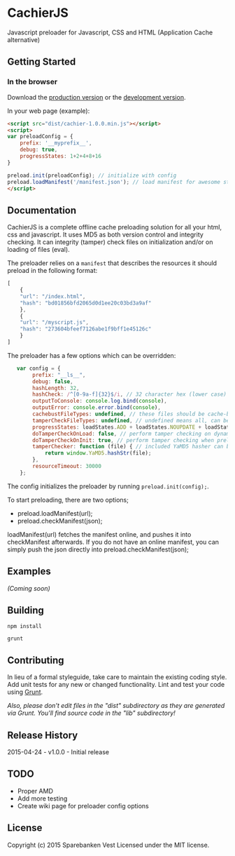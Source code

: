 # CachierJS

[min]: https://raw.github.com/SparebankenVest/cachierJS/master/dist/cachier-1.0.0.min.js
[max]: https://raw.github.com/SparebankenVest/cachierJS/master/dist/cachier-1.0.0.js

Javascript preloader for Javascript, CSS and HTML (Application Cache alternative)

## Getting Started

### In the browser
Download the [production version][min] or the [development version][max].

In your web page (example):

```html
<script src="dist/cachier-1.0.0.min.js"></script>
<script>
var preloadConfig = {
    prefix: '__myprefix__',
    debug: true,
    progressStates: 1+2+4+8+16
}

preload.init(preloadConfig); // initialize with config
preload.loadManifest('/manifest.json'); // load manifest for awesome stuff
</script>
```

## Documentation
CachierJS is a complete offline cache preloading solution for all your html, css and javascript. It uses MD5 as both version
control and integrity checking. It can integrity (tamper) check files on initialization and/or on loading of files (eval).

The preloader relies on a ```manifest``` that describes the resources it should preload in the following format:
```javascript
[
    {
    "url": "/index.html",
    "hash": "bd01856bfd2065d0d1ee20c03bd3a9af"
    },
    {
    "url": "/myscript.js",
    "hash": "273604bfeef7126abe1f9bff1e45126c"
    }
]
```

The preloader has a few options which can be overridden:
```javascript
   var config = {
        prefix: "__ls__",
        debug: false,
        hashLength: 32,
        hashCheck: /^[0-9a-f]{32}$/i, // 32 character hex (lower case)
        outputToConsole: console.log.bind(console),
        outputError: console.error.bind(console),
        cachebustFileTypes: undefined, // these files should be cache-busted, undefined means all, can be specified with an array [".js",".css"]
        tamperCheckFileTypes: undefined, // undefined means all, can be specified with an array [".js",".css"]
        progressStates: loadStates.ADD + loadStates.NOUPDATE + loadStates.REPLACE + loadStates.REMOVE + loadStates.TAMPEREDREMOVE,
        doTamperCheckOnLoad: false, // perform tamper checking on dynamic script/css/page load
        doTamperCheckOnInit: true, // perform tamper checking when preloader is initialized
        tamperChecker: function (file) { // included YaMD5 hasher can be overwritten by a different hasher
            return window.YaMD5.hashStr(file);
        },
        resourceTimeout: 30000
    };
```

The config initializes the preloader by running ```preload.init(config);```.

To start preloading, there are two options;
 - preload.loadManifest(url);
 - preload.checkManifest(json);

loadManifest(url) fetches the manifest online, and pushes it into checkManifest afterwards. If you do not have an online
manifest, you can simply push the json directly into preload.checkManifest(json);

## Examples
_(Coming soon)_

## Building

```
npm install
```

```
grunt
```

## Contributing
In lieu of a formal styleguide, take care to maintain the existing coding style. Add unit tests for any new or changed functionality. Lint and test your code using [Grunt](http://gruntjs.com/).

_Also, please don't edit files in the "dist" subdirectory as they are generated via Grunt. You'll find source code in the "lib" subdirectory!_

## Release History
2015-04-24 - v1.0.0 - Initial release

## TODO
* Proper AMD
* Add more testing
* Create wiki page for preloader config options

## License
Copyright (c) 2015 Sparebanken Vest
Licensed under the MIT license.
